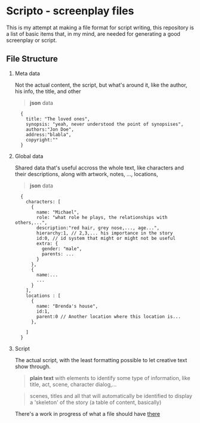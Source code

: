 Scripto - screenplay files
=====

This is my attempt at making a file format for script writing, this repository is a list of basic items that, in my mind, are needed for generating a good screenplay or script.

File Structure
---

1. Meta data

    Not the actual content, the script, but what's around it, like the author, his info, the title, and other

    > __json__ data
    ```
      {
        title: "The loved ones",
        synopsis: "yeah, never understood the point of synopsises",
        authors:"Jon Doe",
        address:"blabla",
        copyright:""
      }
    ```

2. Global data

    Shared data that's useful accross the whole text, like characters and their descriptions, along with artwork, notes, ..., locations,

    > __json__ data

    ```
      {
        characters: [
          {
            name: "Michael",
            role: "what role he plays, the relationships with others,...",
            description:"red hair, grey nose,..., age...",
            hierarchy:1, // 2,3,... his importance in the story
            id:0, // id system that might or might not be useful
            extra: {
              gender: "male",
              parents: ...
            }
          },
          {
            name:...
            ...
          }
        ],
        locations : [
          {
            name: "Brenda's house",
            id:1,
            parent:0 // Another location where this location is...
          },

        ]
      }
    ```

3. Script

    The actual script, with the least formatting possible to let creative text show through.

    > __plain text__ with elements to identify some type of information, like title, act, scene, character dialog,...

    > scenes, titles and all that will automatically be identified to display a 'skeleton' of the story (a table of content, basically)

    There's a work in progress of what a file should have [there](FILE.md)
